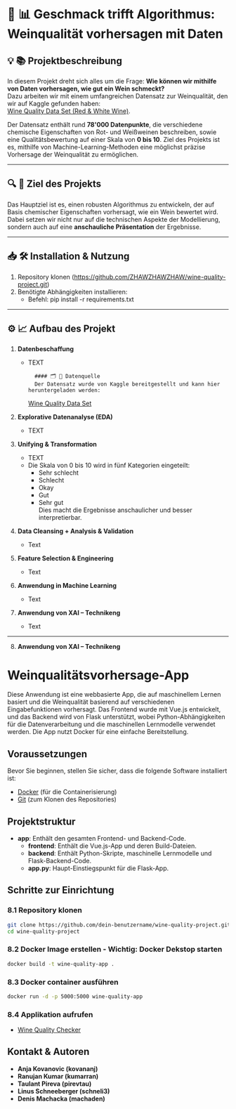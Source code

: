 # 🍷 📊 Geschmack trifft Algorithmus​: Weinqualität vorhersagen mit Daten

## 💡 📚 Projektbeschreibung

In diesem Projekt dreht sich alles um die Frage: **Wie können wir mithilfe von Daten vorhersagen, wie gut ein Wein schmeckt?**  
Dazu arbeiten wir mit einem umfangreichen Datensatz zur Weinqualität, den wir auf Kaggle gefunden haben:  
[Wine Quality Data Set (Red & White Wine)](https://www.kaggle.com/datasets/ruthgn/wine-quality-data-set-red-white-wine).

Der Datensatz enthält rund **78'000 Datenpunkte**, die verschiedene chemische Eigenschaften von Rot- und Weißweinen beschreiben, sowie eine Qualitätsbewertung auf einer Skala von **0 bis 10**. Ziel des Projekts ist es, mithilfe von Machine-Learning-Methoden eine möglichst präzise Vorhersage der Weinqualität zu ermöglichen.

---

## 🔍 🎯 Ziel des Projekts

Das Hauptziel ist es, einen robusten Algorithmus zu entwickeln, der auf Basis chemischer Eigenschaften vorhersagt, wie ein Wein bewertet wird. Dabei setzen wir nicht nur auf die technischen Aspekte der Modellierung, sondern auch auf eine **anschauliche Präsentation** der Ergebnisse.

---

## 📥 🛠️ Installation & Nutzung

1. Repository klonen (https://github.com/ZHAWZHAWZHAW/wine-quality-project.git)
2. Benötigte Abhängigkeiten installieren:
   - Befehl: pip install -r requirements.txt

---

## ⚙️ 📈 Aufbau des Projekt

1.  **Datenbeschaffung**

    - TEXT

            #### 🗂️ 💾 Datenquelle
            Der Datensatz wurde von Kaggle bereitgestellt und kann hier heruntergeladen werden:

      [Wine Quality Data Set](https://www.kaggle.com/datasets/ruthgn/wine-quality-data-set-red-white-wine)

2.  **Explorative Datenanalyse (EDA)**

    - TEXT

3.  **Unifying & Transformation**

    - TEXT
    - Die Skala von 0 bis 10 wird in fünf Kategorien eingeteilt:
      - Sehr schlecht
      - Schlecht
      - Okay
      - Gut
      - Sehr gut  
        Dies macht die Ergebnisse anschaulicher und besser interpretierbar.

4.  **Data Cleansing + Analysis & Validation**

    - Text

5.  **Feature Selection & Engineering**

    - Text

6.  **Anwendung in Machine Learning**

    - Text

7.  **Anwendung von XAI – Technikeng**
    - Text

---

8.  **Anwendung von XAI – Technikeng**

# Weinqualitätsvorhersage-App

Diese Anwendung ist eine webbasierte App, die auf maschinellem Lernen basiert und die Weinqualität basierend auf verschiedenen Eingabefunktionen vorhersagt. Das Frontend wurde mit Vue.js entwickelt, und das Backend wird von Flask unterstützt, wobei Python-Abhängigkeiten für die Datenverarbeitung und die maschinellen Lernmodelle verwendet werden. Die App nutzt Docker für eine einfache Bereitstellung.

## Voraussetzungen

Bevor Sie beginnen, stellen Sie sicher, dass die folgende Software installiert ist:

- [Docker](https://www.docker.com/products/docker-desktop) (für die Containerisierung)
- [Git](https://git-scm.com/downloads) (zum Klonen des Repositories)

## Projektstruktur

- **app**: Enthält den gesamten Frontend- und Backend-Code.
  - **frontend**: Enthält die Vue.js-App und deren Build-Dateien.
  - **backend**: Enthält Python-Skripte, maschinelle Lernmodelle und Flask-Backend-Code.
  - **app.py**: Haupt-Einstiegspunkt für die Flask-App.

## Schritte zur Einrichtung

### 8.1 Repository klonen

```bash
git clone https://github.com/dein-benutzername/wine-quality-project.git
cd wine-quality-project
```

### 8.2 Docker Image erstellen - Wichtig: Docker Dekstop starten

```bash
docker build -t wine-quality-app .
```

### 8.3 Docker container ausführen

```bash
docker run -d -p 5000:5000 wine-quality-app
```

### 8.4 Applikation aufrufen

- [Wine Quality Checker](http://localhost:5000/)

## Kontakt & Autoren

- **Anja Kovanovic (kovananj)**
- **Ranujan Kumar (kumarran)**
- **Taulant Pireva (pirevtau)**
- **Linus Schneeberger (schneli3)**
- **Denis Machacka (machaden)**

